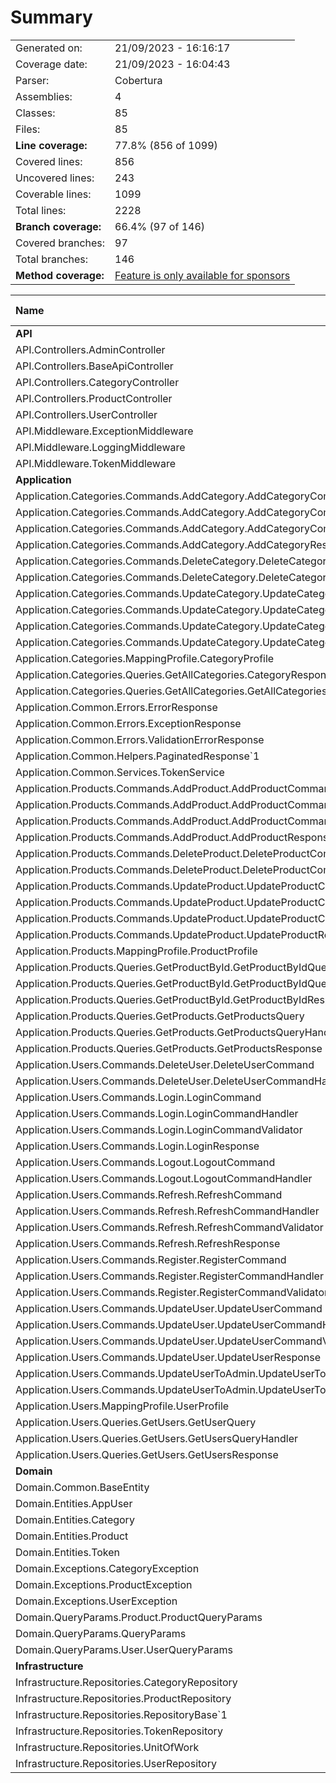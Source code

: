 # Summary
|||
|:---|:---|
| Generated on: | 21/09/2023 - 16:16:17 |
| Coverage date: | 21/09/2023 - 16:04:43 |
| Parser: | Cobertura |
| Assemblies: | 4 |
| Classes: | 85 |
| Files: | 85 |
| **Line coverage:** | 77.8% (856 of 1099) |
| Covered lines: | 856 |
| Uncovered lines: | 243 |
| Coverable lines: | 1099 |
| Total lines: | 2228 |
| **Branch coverage:** | 66.4% (97 of 146) |
| Covered branches: | 97 |
| Total branches: | 146 |
| **Method coverage:** | [Feature is only available for sponsors](https://reportgenerator.io/pro) |

|**Name**|**Covered**|**Uncovered**|**Coverable**|**Total**|**Line coverage**|**Covered**|**Total**|**Branch coverage**|
|:---|---:|---:|---:|---:|---:|---:|---:|---:|
|**API**|**78**|**55**|**133**|**321**|**58.6%**|**7**|**16**|**43.7%**|
|API.Controllers.AdminController|18|0|18|49|100%|2|2|100%|
|API.Controllers.BaseApiController|4|0|4|16|100%|0|0||
|API.Controllers.CategoryController|18|0|18|47|100%|2|2|100%|
|API.Controllers.ProductController|23|2|25|64|92%|3|4|75%|
|API.Controllers.UserController|15|0|15|41|100%|0|0||
|API.Middleware.ExceptionMiddleware|0|19|19|37|0%|0|0||
|API.Middleware.LoggingMiddleware|0|9|9|20|0%|0|0||
|API.Middleware.TokenMiddleware|0|25|25|47|0%|0|8|0%|
|**Application**|**506**|**151**|**657**|**1330**|**77%**|**52**|**64**|**81.2%**|
|Application.Categories.Commands.AddCategory.AddCategoryCommand|1|0|1|8|100%|0|0||
|Application.Categories.Commands.AddCategory.AddCategoryCommandHandler|14|0|14|29|100%|0|0||
|Application.Categories.Commands.AddCategory.AddCategoryCommandValidator|0|4|4|11|0%|0|0||
|Application.Categories.Commands.AddCategory.AddCategoryResponse|0|2|2|7|0%|0|0||
|Application.Categories.Commands.DeleteCategory.DeleteCategoryCommand|5|0|5|13|100%|0|0||
|Application.Categories.Commands.DeleteCategory.DeleteCategoryCommandHandler|14|0|14|30|100%|2|2|100%|
|Application.Categories.Commands.UpdateCategory.UpdateCategoryCommand|2|0|2|9|100%|0|0||
|Application.Categories.Commands.UpdateCategory.UpdateCategoryCommandHandler|16|0|16|34|100%|2|2|100%|
|Application.Categories.Commands.UpdateCategory.UpdateCategoryCommandValidator|0|5|5|12|0%|0|0||
|Application.Categories.Commands.UpdateCategory.UpdateCategoryResponse|0|2|2|7|0%|0|0||
|Application.Categories.MappingProfile.CategoryProfile|0|6|6|17|0%|0|0||
|Application.Categories.Queries.GetAllCategories.CategoryResponse|0|2|2|7|0%|0|0||
|Application.Categories.Queries.GetAllCategories.GetAllCategoriesQueryHandler|9|0|9|24|100%|0|0||
|Application.Common.Errors.ErrorResponse|0|17|17|23|0%|0|10|0%|
|Application.Common.Errors.ExceptionResponse|0|5|5|11|0%|0|0||
|Application.Common.Errors.ValidationErrorResponse|0|4|4|9|0%|0|0||
|Application.Common.Helpers.PaginatedResponse`1|4|0|4|9|100%|0|0||
|Application.Common.Services.TokenService|134|4|138|203|97.1%|12|14|85.7%|
|Application.Products.Commands.AddProduct.AddProductCommand|4|0|4|11|100%|0|0||
|Application.Products.Commands.AddProduct.AddProductCommandHandler|22|0|22|41|100%|2|2|100%|
|Application.Products.Commands.AddProduct.AddProductCommandValidator|0|7|7|14|0%|0|0||
|Application.Products.Commands.AddProduct.AddProductResponse|0|6|6|11|0%|0|0||
|Application.Products.Commands.DeleteProduct.DeleteProductCommand|5|0|5|13|100%|0|0||
|Application.Products.Commands.DeleteProduct.DeleteProductCommandHandler|14|0|14|30|100%|2|2|100%|
|Application.Products.Commands.UpdateProduct.UpdateProductCommand|4|0|4|11|100%|0|0||
|Application.Products.Commands.UpdateProduct.UpdateProductCommandHandler|22|0|22|43|100%|4|4|100%|
|Application.Products.Commands.UpdateProduct.UpdateProductCommandValidator|0|7|7|14|0%|0|0||
|Application.Products.Commands.UpdateProduct.UpdateProductResponse|0|6|6|11|0%|0|0||
|Application.Products.MappingProfile.ProductProfile|0|19|19|34|0%|0|0||
|Application.Products.Queries.GetProductById.GetProductByIdQuery|5|0|5|13|100%|0|0||
|Application.Products.Queries.GetProductById.GetProductByIdQueryHandler|12|0|12|30|100%|2|2|100%|
|Application.Products.Queries.GetProductById.GetProductByIdResponse|0|6|6|11|0%|0|0||
|Application.Products.Queries.GetProducts.GetProductsQuery|5|0|5|15|100%|0|0||
|Application.Products.Queries.GetProducts.GetProductsQueryHandler|17|0|17|34|100%|0|0||
|Application.Products.Queries.GetProducts.GetProductsResponse|0|6|6|11|0%|0|0||
|Application.Users.Commands.DeleteUser.DeleteUserCommand|5|0|5|13|100%|0|0||
|Application.Users.Commands.DeleteUser.DeleteUserCommandHandler|19|0|19|41|100%|4|4|100%|
|Application.Users.Commands.Login.LoginCommand|2|0|2|9|100%|0|0||
|Application.Users.Commands.Login.LoginCommandHandler|22|0|22|40|100%|2|2|100%|
|Application.Users.Commands.Login.LoginCommandValidator|0|8|8|15|0%|0|0||
|Application.Users.Commands.Login.LoginResponse|5|0|5|10|100%|0|0||
|Application.Users.Commands.Logout.LogoutCommand|5|0|5|13|100%|0|0||
|Application.Users.Commands.Logout.LogoutCommandHandler|12|0|12|30|100%|2|2|100%|
|Application.Users.Commands.Refresh.RefreshCommand|2|0|2|9|100%|0|0||
|Application.Users.Commands.Refresh.RefreshCommandHandler|20|0|20|36|100%|2|2|100%|
|Application.Users.Commands.Refresh.RefreshCommandValidator|0|5|5|12|0%|0|0||
|Application.Users.Commands.Refresh.RefreshResponse|3|0|3|8|100%|0|0||
|Application.Users.Commands.Register.RegisterCommand|2|0|2|9|100%|0|0||
|Application.Users.Commands.Register.RegisterCommandHandler|20|0|20|40|100%|4|4|100%|
|Application.Users.Commands.Register.RegisterCommandValidator|0|10|10|17|0%|0|0||
|Application.Users.Commands.UpdateUser.UpdateUserCommand|3|0|3|10|100%|0|0||
|Application.Users.Commands.UpdateUser.UpdateUserCommandHandler|29|0|29|57|100%|8|8|100%|
|Application.Users.Commands.UpdateUser.UpdateUserCommandValidator|0|11|11|18|0%|0|0||
|Application.Users.Commands.UpdateUser.UpdateUserResponse|0|2|2|7|0%|0|0||
|Application.Users.Commands.UpdateUserToAdmin.UpdateUserToAdminCommand|5|0|5|13|100%|0|0||
|Application.Users.Commands.UpdateUserToAdmin.UpdateUserToAdminCommandHandler|19|0|19|41|100%|4|4|100%|
|Application.Users.MappingProfile.UserProfile|0|5|5|15|0%|0|0||
|Application.Users.Queries.GetUsers.GetUserQuery|5|0|5|15|100%|0|0||
|Application.Users.Queries.GetUsers.GetUsersQueryHandler|19|0|19|35|100%|0|0||
|Application.Users.Queries.GetUsers.GetUsersResponse|0|2|2|7|0%|0|0||
|**Domain**|**33**|**5**|**38**|**111**|**86.8%**|**0**|**4**|**0%**|
|Domain.Common.BaseEntity|1|0|1|6|100%|0|0||
|Domain.Entities.AppUser|1|1|2|9|50%|0|0||
|Domain.Entities.Category|1|1|2|9|50%|0|0||
|Domain.Entities.Product|5|1|6|13|83.3%|0|0||
|Domain.Entities.Token|6|0|6|13|100%|0|0||
|Domain.Exceptions.CategoryException|3|0|3|8|100%|0|0||
|Domain.Exceptions.ProductException|3|0|3|8|100%|0|0||
|Domain.Exceptions.UserException|3|0|3|8|100%|0|0||
|Domain.QueryParams.Product.ProductQueryParams|4|0|4|9|100%|0|0||
|Domain.QueryParams.QueryParams|5|2|7|22|71.4%|0|4|0%|
|Domain.QueryParams.User.UserQueryParams|1|0|1|6|100%|0|0||
|**Infrastructure**|**239**|**32**|**271**|**466**|**88.1%**|**38**|**62**|**61.2%**|
|Infrastructure.Repositories.CategoryRepository|17|4|21|40|80.9%|0|0||
|Infrastructure.Repositories.ProductRepository|45|17|62|94|72.5%|8|28|28.5%|
|Infrastructure.Repositories.RepositoryBase`1|16|4|20|41|80%|0|0||
|Infrastructure.Repositories.TokenRepository|23|4|27|50|85.1%|0|0||
|Infrastructure.Repositories.UnitOfWork|43|0|43|87|100%|10|10|100%|
|Infrastructure.Repositories.UserRepository|95|3|98|154|96.9%|20|24|83.3%|
